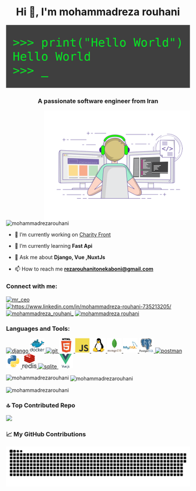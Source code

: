 <h1 align="center">Hi 👋, I'm mohammadreza rouhani</h1>
<div align="center"> <img src="https://github.com/mohammadrezarouhani/mohammadrezarouhani/blob/main/hello_world.gif"> </div>
<h3 align="center">A passionate software engineer from Iran</h3>
<img align="right" alt="Coding" width="400" src="https://raw.githubusercontent.com/devSouvik/devSouvik/master/gif3.gif">
<p align="left"> <img src="https://komarev.com/ghpvc/?username=mohammadrezarouhani&label=Profile%20views&color=0e75b6&style=flat" alt="mohammadrezarouhani" /> </p>

- 🔭 I’m currently working on [Charity Front](https://github.com/mohammadrezarouhani/charity-front.git)

- 🌱 I’m currently learning **Fast Api**

- 💬 Ask me about **Django, Vue ,NuxtJs**

- 📫 How to reach me **rezarouhanitonekaboni@gmail.com**

<h3 align="left">Connect with me:</h3>
<p align="left">
<a href="https://dev.to/mr_ceo" target="blank"><img align="center" src="https://raw.githubusercontent.com/rahuldkjain/github-profile-readme-generator/master/src/images/icons/Social/devto.svg" alt="mr_ceo" height="30" width="40" /></a>
<a href="https://linkedin.com/in/https://www.linkedin.com/in/mohammadreza-rouhani-735213205/" target="blank"><img align="center" src="https://raw.githubusercontent.com/rahuldkjain/github-profile-readme-generator/master/src/images/icons/Social/linked-in-alt.svg" alt="https://www.linkedin.com/in/mohammadreza-rouhani-735213205/" height="30" width="40" /></a>
<a href="https://instagram.com/mohammadreza_rouhani_" target="blank"><img align="center" src="https://raw.githubusercontent.com/rahuldkjain/github-profile-readme-generator/master/src/images/icons/Social/instagram.svg" alt="mohammadreza_rouhani_" height="30" width="40" /></a>
<a href="https://www.leetcode.com/mohammadreza rouhani" target="blank"><img align="center" src="https://raw.githubusercontent.com/rahuldkjain/github-profile-readme-generator/master/src/images/icons/Social/leet-code.svg" alt="mohammadreza rouhani" height="30" width="40" /></a>
</p>

<h3 align="left">Languages and Tools:</h3>
<p align="left"> <a href="https://www.djangoproject.com/" target="_blank" rel="noreferrer"> <img src="https://cdn.worldvectorlogo.com/logos/django.svg" alt="django" width="40" height="40"/> </a> <a href="https://www.docker.com/" target="_blank" rel="noreferrer"> <img src="https://raw.githubusercontent.com/devicons/devicon/master/icons/docker/docker-original-wordmark.svg" alt="docker" width="40" height="40"/> </a> <a href="https://git-scm.com/" target="_blank" rel="noreferrer"> <img src="https://www.vectorlogo.zone/logos/git-scm/git-scm-icon.svg" alt="git" width="40" height="40"/> </a> <a href="https://www.w3.org/html/" target="_blank" rel="noreferrer"> <img src="https://raw.githubusercontent.com/devicons/devicon/master/icons/html5/html5-original-wordmark.svg" alt="html5" width="40" height="40"/> </a> <a href="https://developer.mozilla.org/en-US/docs/Web/JavaScript" target="_blank" rel="noreferrer"> <img src="https://raw.githubusercontent.com/devicons/devicon/master/icons/javascript/javascript-original.svg" alt="javascript" width="40" height="40"/> </a> <a href="https://www.linux.org/" target="_blank" rel="noreferrer"> <img src="https://raw.githubusercontent.com/devicons/devicon/master/icons/linux/linux-original.svg" alt="linux" width="40" height="40"/> </a> <a href="https://www.mongodb.com/" target="_blank" rel="noreferrer"> <img src="https://raw.githubusercontent.com/devicons/devicon/master/icons/mongodb/mongodb-original-wordmark.svg" alt="mongodb" width="40" height="40"/> </a> <a href="https://www.mysql.com/" target="_blank" rel="noreferrer"> <img src="https://raw.githubusercontent.com/devicons/devicon/master/icons/mysql/mysql-original-wordmark.svg" alt="mysql" width="40" height="40"/> </a> <a href="https://www.postgresql.org" target="_blank" rel="noreferrer"> <img src="https://raw.githubusercontent.com/devicons/devicon/master/icons/postgresql/postgresql-original-wordmark.svg" alt="postgresql" width="40" height="40"/> </a> <a href="https://postman.com" target="_blank" rel="noreferrer"> <img src="https://www.vectorlogo.zone/logos/getpostman/getpostman-icon.svg" alt="postman" width="40" height="40"/> </a> <a href="https://www.python.org" target="_blank" rel="noreferrer"> <img src="https://raw.githubusercontent.com/devicons/devicon/master/icons/python/python-original.svg" alt="python" width="40" height="40"/> </a> <a href="https://redis.io" target="_blank" rel="noreferrer"> <img src="https://raw.githubusercontent.com/devicons/devicon/master/icons/redis/redis-original-wordmark.svg" alt="redis" width="40" height="40"/> </a> <a href="https://www.sqlite.org/" target="_blank" rel="noreferrer"> <img src="https://www.vectorlogo.zone/logos/sqlite/sqlite-icon.svg" alt="sqlite" width="40" height="40"/> </a> <a href="https://vuejs.org/" target="_blank" rel="noreferrer"> <img src="https://raw.githubusercontent.com/devicons/devicon/master/icons/vuejs/vuejs-original-wordmark.svg" alt="vuejs" width="40" height="40"/> </a> </p>

<p><img align="left" src="https://github-readme-stats.vercel.app/api/top-langs?username=mohammadrezarouhani&show_icons=true&locale=en&layout=compact" alt="mohammadrezarouhani" /></p>

<p>&nbsp;<img align="center" src="https://github-readme-stats.vercel.app/api?username=mohammadrezarouhani&show_icons=true&locale=en" alt="mohammadrezarouhani" /></p>

<p><img align="center" src="https://github-readme-streak-stats.herokuapp.com/?user=mohammadrezarouhani&" alt="mohammadrezarouhani" /></p>

### 🔝 Top Contributed Repo
![](https://github-contributor-stats.vercel.app/api?username=mohammadrezarouhani&limit=5&theme=flat&combine_all_yearly_contributions=true)

### 📈 My GitHub Contributions
![Snake animation](https://github.com/jaiswaladi246/jaiswaladi246/blob/output/github-contribution-grid-snake.svg)
